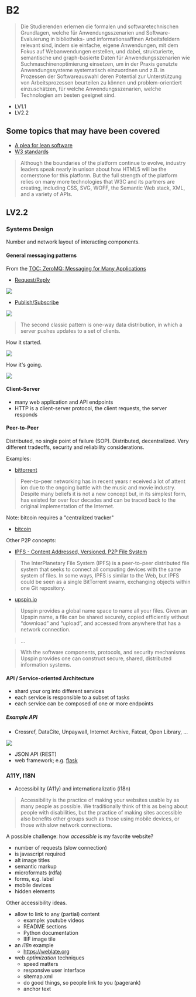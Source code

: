 # B2

> Die Studierenden erlernen die formalen und softwaretechnischen
Grundlagen, welche für Anwendungsszenarien und Software-Evaluierung in
bibliotheks- und informationsaffinen Arbeitsfeldern relevant sind, indem sie
einfache, eigene Anwendungen, mit dem Fokus auf Webanwendungen erstellen, und
dabei, strukturierte, semantische und graph-basierte Daten für Anwendungsszenarien wie Suchmaschinenoptimierung einsetzen, um in der Praxis
genutzte Anwendungssysteme systematisch einzuordnen und z.B. in Prozessen der
Softwareauswahl deren Potential zur Unterstützung von Arbeitsprozessen
beurteilen zu können und problem-orientiert einzuschätzen, für welche
Anwendungsszenarien, welche Technologien am besten geeignet sind.

* LV1.1
* LV2.2

## Some topics that may have been covered

* [A plea for lean software](https://cr.yp.to/bib/1995/wirth.pdf)
* [W3 standards](https://www.w3.org/standards/)

> Although the boundaries of the platform continue to evolve, industry leaders
> speak nearly in unison about how HTML5 will be the cornerstone for this
> platform. But the full strength of the platform relies on many more
> technologies that W3C and its partners are creating, including CSS, SVG,
> WOFF, the Semantic Web stack, XML, and a variety of APIs.

## LV2.2

### Systems Design

Number and network layout of interacting components.

#### General messaging patterns

From the [TOC: ZeroMQ: Messaging for Many Applications](http://www.gbv.de/dms/tib-ub-hannover/725624620.pdf)

* [Request/Reply](https://zguide.zeromq.org/docs/chapter1/#Ask-and-Ye-Shall-Receive)

![](https://zguide.zeromq.org/images/fig2.png)

* [Publish/Subscribe](https://zguide.zeromq.org/docs/chapter1/#Getting-the-Message-Out)

![](https://zguide.zeromq.org/images/fig4.png)

> The second classic pattern is one-way data distribution, in which a server
> pushes updates to a set of clients.


How it started.

![](https://zguide.zeromq.org/images/fig7.png)

How it's going.

![](https://zguide.zeromq.org/images/fig8.png)

#### Client-Server

* many web application and API endpoints
* HTTP is a client-server protocol, the client requests, the server responds

#### Peer-to-Peer

Distributed, no single point of failure (SOP). Distributed, decentralized. Very
different tradeoffs, security and reliability considerations.

Examples:

* [bittorrent](https://web.cs.ucla.edu/classes/cs217/05BitTorrent.pdf)

> Peer-to-peer networking has in recent years r eceived a lot of attent ion due
> to the ongoing battle with the music and movie industry. Despite many beliefs
> it is not a new concept but, in its simplest form, has existed for over four
> decades and can be traced back to the original implementation of the
> Internet.

Note: bitcoin requires a "centralized tracker"

* [bitcoin](https://www.ussc.gov/sites/default/files/pdf/training/annual-national-training-seminar/2018/Emerging_Tech_Bitcoin_Crypto.pdf)

Other P2P concepts:

* [IPFS - Content Addressed, Versioned, P2P File System](https://ipfs.io/ipfs/QmR7GSQM93Cx5eAg6a6yRzNde1FQv7uL6X1o4k7zrJa3LX/ipfs.draft3.pdf)

> The InterPlanetary File System (IPFS) is a peer-to-peer distributed file
> system that seeks to connect all computing devices with the same system of
> files. In some ways, IPFS is similar to the Web, but IPFS could be seen as a
> single BitTorrent swarm, exchanging objects within one Git repository.

* [upspin.io](https://upspin.io/doc/overview.md)

> Upspin provides a global name space to name all your files. Given an Upspin
> name, a file can be shared securely, copied efficiently without “download”
> and “upload”, and accessed from anywhere that has a network connection.

> ...

> With the software components, protocols, and security mechanisms Upspin
> provides one can construct secure, shared, distributed information systems.

#### API / Service-oriented Architecture

* shard your org into different services
* each service is responsible to a subset of tasks
* each service can be composed of one or more endpoints

##### Example API


* Crossref, DataCite, Unpaywall, Internet Archive, Fatcat, Open Library, ...

![](https://covers.openlibrary.org/b/id/11442310-M.jpg)

* JSON API (REST)
* web framework; e.g. [flask](https://flask.palletsprojects.com)

### A11Y, I18N

* Accessibility (A11y) and internationalizatio (i18n)

> Accessibility is the practice of making your websites usable by as many
> people as possible. We traditionally think of this as being about people with
> disabilities, but the practice of making sites accessible also benefits other
> groups such as those using mobile devices, or those with slow network
> connections.

A possible challenge: how *accessible* is my favorite website?

* number of requests (slow connection)
* is javascript required
* alt image titles
* semantic markup
* microformats (rdfa)
* forms, e.g. label
* mobile devices
* hidden elements

Other accessibility ideas.

* allow to link to any (partial) content
    * example: youtube videos
    * README sections
    * Python documentation
    * IIIF image tile
* an *i18n* example
    * https://weblate.org
* web *optimization* techniques
    * speed matters
    * responsive user interface
    * sitemap.xml
    * do good things, so people link to you (pagerank)
    * anchor text

##
